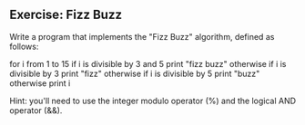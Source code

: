 ## Exercise: Fizz Buzz

Write a program that implements the "Fizz Buzz" algorithm, defined as follows:

for i from 1 to 15 
    if i is divisible by 3 and 5
        print "fizz buzz"
    otherwise if i is divisible by 3
        print "fizz"
    otherwise if i is divisible by 5
        print "buzz"
    otherwise
        print i

Hint: you'll need to use the integer modulo
operator (%) and the logical AND operator (&&).

